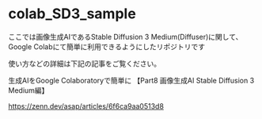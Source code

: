 # colab_SD3_sample

ここでは画像生成AIであるStable Diffusion 3 Medium(Diffuser)に関して、Google Colabにて簡単に利用できるようにしたリポジトリです　

使い方などの詳細は下記の記事をご覧ください。

生成AIをGoogle Colaboratoryで簡単に 【Part8 画像生成AI Stable Diffusion 3 Medium編】

https://zenn.dev/asap/articles/6f6ca9aa0513d8
